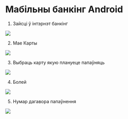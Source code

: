 # Мабільны банкінг Android

1. Зайсці ў інтэрнэт банкінг

![](1.prior.login.site.mobile.png)

2. Мае Карты

![](2.prior.main.site.mobile.png)

3. Выбраць карту якую плануеце папаўняць

![](3.prior.cards.site.mobile.png)

4. Болей

![](4.prior.card.site.moble.png)

5. Нумар дагавора папаўнення

![](5.prior.cardinfo.site.moble.png)
